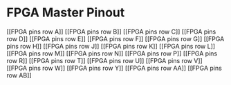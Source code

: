 # FPGA Master Pinout


[[FPGA pins row A]]
[[FPGA pins row B]]
[[FPGA pins row C]]
[[FPGA pins row D]]
[[FPGA pins row E]]
[[FPGA pins row F]]
[[FPGA pins row G]]
[[FPGA pins row H]]
[[FPGA pins row J]]
[[FPGA pins row K]]
[[FPGA pins row L]]
[[FPGA pins row M]]
[[FPGA pins row N]]
[[FPGA pins row P]]
[[FPGA pins row R]]
[[FPGA pins row T]]
[[FPGA pins row U]]
[[FPGA pins row V]]
[[FPGA pins row W]]
[[FPGA pins row Y]]
[[FPGA pins row AA]]
[[FPGA pins row AB]]

